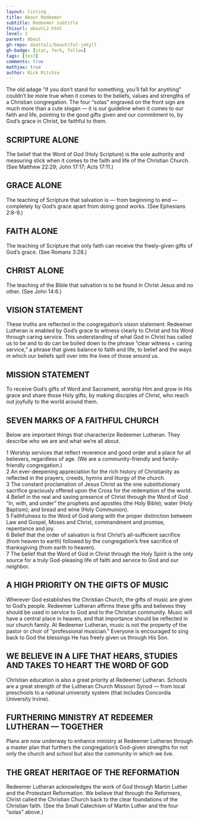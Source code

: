 ```yaml
---
layout: listing
title: About Redeemer
subtitle: Redeemer subtitle
thisurl: aboutL2.html
level: 2
parent: About
gh-repo: daattali/beautiful-jekyll
gh-badge: [star, fork, follow]
tags: [test]
comments: true
mathjax: true
author: Rick Ritchie
---
```


The old adage “if you don’t stand for something, you’ll fall for anything” couldn’t be more true when it comes to the beliefs, values and strengths of a Christian congregation.  The four “solas” engraved on the front sign are much more than a cute slogan — it is our guideline when it comes to our faith and life, pointing to the good gifts given and our commitment to, by God’s grace in Christ, be faithful to them.


## SCRIPTURE ALONE

The belief that the Word of God (Holy Scripture) is the sole authority and measuring stick when it comes to the faith and life of the Christian Church.  (See Matthew 22:29; John 17:17; Acts 17:11.)


## GRACE ALONE

The teaching of Scripture that salvation is — from beginning to end — completely by God’s grace apart from doing good works.  (See Ephesians 2:8-9.)


## FAITH ALONE

The teaching of Scripture that only faith can receive the freely-given gifts of God’s grace.  (See Romans 3:28.)
## CHRIST ALONE

The teaching of the Bible that salvation is to be found in Christ Jesus and no other.  (See John 14:6.)


## VISION STATEMENT

These truths are reflected in the congregation’s vision statement:
Redeemer Lutheran is enabled by God’s grace to witness clearly to Christ and his Word through caring service.
This understanding of what God in Christ has called us to be and to do can be boiled down to the phrase “clear witness + caring service,” a phrase that gives balance to faith and life, to belief and the ways in which our beliefs spill over into the lives of those around us.


## MISSION STATEMENT

To receive God’s gifts of Word and Sacrament, worship Him and grow in His grace and share those Holy gifts, by making disciples of Christ, who reach out joyfully to the world around them.


## SEVEN MARKS OF A FAITHFUL CHURCH

Below are important things that characterize Redeemer Lutheran.  They describe who we are and what we’re all about.

1 Worship services that reflect reverence and good order and a place for all believers, regardless of age.  (We are a community-friendly and family-friendly congregation.)  
2 An ever-deepening appreciation for the rich history of Christianity as reflected in the prayers, creeds, hymns and liturgy of the church.  
3 The constant proclamation of Jesus Christ as the one substitutionary sacrifice graciously offered upon the Cross for the redemption of the world.  
4 Belief in the real and saving presence of Christ through the Word of God “in, with, and under” the prophets and apostles (the Holy Bible); water (Holy Baptism); and bread and wine (Holy Communion).  
5 Faithfulness to the Word of God along with the proper distinction between Law and Gospel, Moses and Christ, commandment and promise, repentance and joy.  
6 Belief that the order of salvation is first Christ’s all-sufficient sacrifice (from heaven to earth) followed by the congregation’s free sacrifice of thanksgiving (from earth to heaven).  
7 The belief that the Word of God in Christ through the Holy Spirit is the only source for a truly God-pleasing life of faith and service to God and our neighbor.  


## A HIGH PRIORITY ON THE GIFTS OF MUSIC

Wherever God establishes the Christian Church, the gifts of music are given to God’s people.  Redeemer Lutheran affirms these gifts and believes they should be used in service to God and to the Christian community.  Music will have a central place in heaven, and that importance should be reflected in our church family.  At Redeemer Lutheran, music is not the property of the pastor or choir of “professional musician.”  Everyone is encouraged to sing back to God the blessings He has freely given us through His Son.


## WE BELIEVE IN A LIFE THAT HEARS, STUDIES AND TAKES TO HEART THE WORD OF GOD

Christian education is also a great priority at Redeemer Lutheran.  Schools are a great strength of the Lutheran Church Missouri Synod — from local preschools to a national university system (that includes Concordia University Irvine).


## FURTHERING MINISTRY AT REDEEMER LUTHERAN — TOGETHER

Plans are now underway to enhance ministry at Redeemer Lutheran through a master plan that furthers the congregation’s God-given strengths for not only the church and school but also the community in which we live.


## THE GREAT HERITAGE OF THE REFORMATION

Redeemer Lutheran acknowledges the work of God through Martin Luther and the Protestant Reformation.  We believe that through the Reformers, Christ called the Christian Church back to the clear foundations of the Christian faith.  (See the Small Catechism of Martin Luther and the four “solas” above.)
